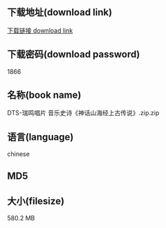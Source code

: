 ## 下载地址(download link)
[下载链接 download link](https://tutu365.netlify.app/?s=DTS-%E7%91%9E%E9%B8%A3%E5%94%B1%E7%89%87+%E9%9F%B3%E4%B9%90%E5%8F%B2%E8%AF%97%E3%80%8A%E7%A5%9E%E8%AF%9D%E5%B1%B1%E6%B5%B7%E7%BB%8F%E4%B8%8A%E5%8F%A4%E4%BC%A0%E8%AF%B4%E3%80%8B.zip)

## 下载密码(download password)
1866

## 名称(book name)
DTS-瑞鸣唱片 音乐史诗《神话山海经上古传说》.zip.zip

## 语言(language)
chinese

## MD5


## 大小(filesize)
580.2 MB
